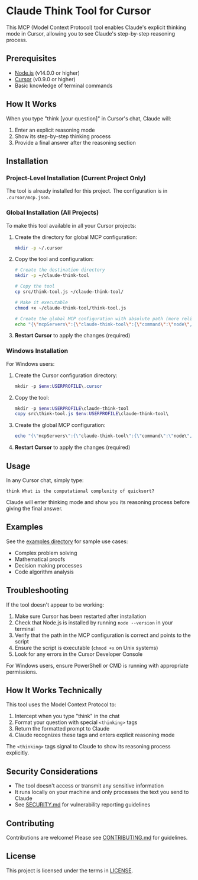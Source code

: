 # Claude Think Tool for Cursor

This MCP (Model Context Protocol) tool enables Claude's explicit thinking mode in Cursor, allowing you to see Claude's step-by-step reasoning process.

## Prerequisites

- [Node.js](https://nodejs.org/) (v14.0.0 or higher)
- [Cursor](https://cursor.sh/) (v0.9.0 or higher)
- Basic knowledge of terminal commands

## How It Works

When you type "think [your question]" in Cursor's chat, Claude will:
1. Enter an explicit reasoning mode
2. Show its step-by-step thinking process
3. Provide a final answer after the reasoning section

## Installation

### Project-Level Installation (Current Project Only)

The tool is already installed for this project. The configuration is in `.cursor/mcp.json`.

### Global Installation (All Projects)

To make this tool available in all your Cursor projects:

1. Create the directory for global MCP configuration:
   ```bash
   mkdir -p ~/.cursor
   ```

2. Copy the tool and configuration:
   ```bash
   # Create the destination directory
   mkdir -p ~/claude-think-tool
   
   # Copy the tool
   cp src/think-tool.js ~/claude-think-tool/
   
   # Make it executable
   chmod +x ~/claude-think-tool/think-tool.js
   
   # Create the global MCP configuration with absolute path (more reliable)
   echo "{\"mcpServers\":{\"claude-think-tool\":{\"command\":\"node\",\"args\":[\"$HOME/claude-think-tool/think-tool.js\"]}}}" > ~/.cursor/mcp.json
   ```

3. **Restart Cursor** to apply the changes (required)

### Windows Installation

For Windows users:

1. Create the Cursor configuration directory:
   ```powershell
   mkdir -p $env:USERPROFILE\.cursor
   ```

2. Copy the tool:
   ```powershell
   mkdir -p $env:USERPROFILE\claude-think-tool
   copy src\think-tool.js $env:USERPROFILE\claude-think-tool\
   ```

3. Create the global MCP configuration:
   ```powershell
   echo "{\"mcpServers\":{\"claude-think-tool\":{\"command\":\"node\",\"args\":[\"$env:USERPROFILE\\claude-think-tool\\think-tool.js\"]}}}" > $env:USERPROFILE\.cursor\mcp.json
   ```

4. **Restart Cursor** to apply the changes (required)

## Usage

In any Cursor chat, simply type:
```
think What is the computational complexity of quicksort?
```

Claude will enter thinking mode and show you its reasoning process before giving the final answer.

## Examples

See the [examples directory](./examples/) for sample use cases:

- Complex problem solving
- Mathematical proofs
- Decision making processes
- Code algorithm analysis

## Troubleshooting

If the tool doesn't appear to be working:

1. Make sure Cursor has been restarted after installation
2. Check that Node.js is installed by running `node --version` in your terminal
3. Verify that the path in the MCP configuration is correct and points to the script
4. Ensure the script is executable (`chmod +x` on Unix systems)
5. Look for any errors in the Cursor Developer Console

For Windows users, ensure PowerShell or CMD is running with appropriate permissions.

## How It Works Technically

This tool uses the Model Context Protocol to:
1. Intercept when you type "think" in the chat
2. Format your question with special `<thinking>` tags
3. Return the formatted prompt to Claude
4. Claude recognizes these tags and enters explicit reasoning mode

The `<thinking>` tags signal to Claude to show its reasoning process explicitly.

## Security Considerations

- The tool doesn't access or transmit any sensitive information
- It runs locally on your machine and only processes the text you send to Claude
- See [SECURITY.md](./SECURITY.md) for vulnerability reporting guidelines

## Contributing

Contributions are welcome! Please see [CONTRIBUTING.md](./CONTRIBUTING.md) for guidelines.

## License

This project is licensed under the terms in [LICENSE](./LICENSE). 